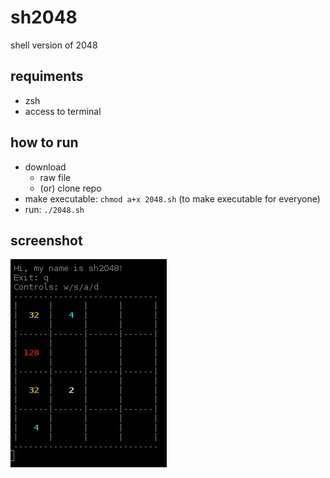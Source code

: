 sh2048
======

shell version of 2048

requiments
----------

* zsh
* access to terminal

how to run
----------

* download
	* raw file
	* (or) clone repo
* make executable: `chmod a+x 2048.sh` (to make executable for everyone)
* run: `./2048.sh`

screenshot
----------

![screenshot](/screenshot.png)

